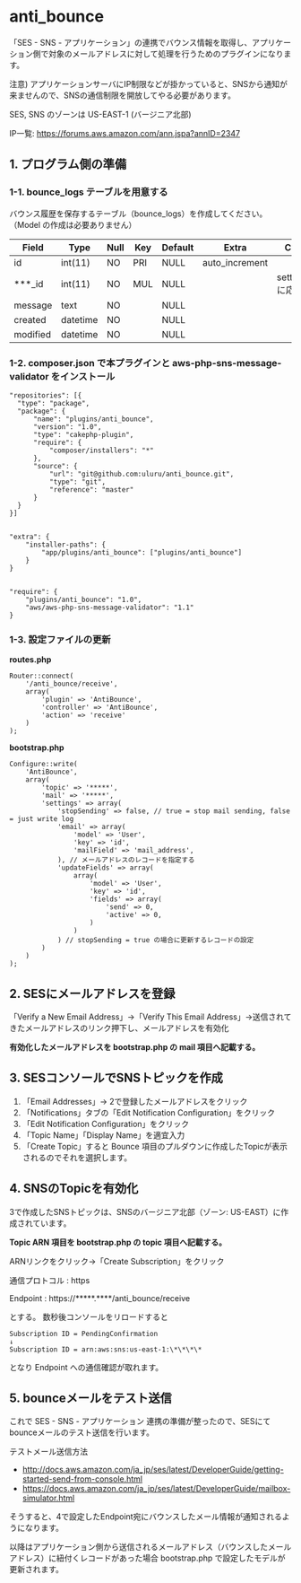 # anti_bounce

「SES - SNS - アプリケーション」の連携でバウンス情報を取得し、アプリケーション側で対象のメールアドレスに対して処理を行うためのプラグインになります。

注意) アプリケーションサーバにIP制限などが掛かっていると、SNSから通知が来ませんので、SNSの通信制限を開放してやる必要があります。

SES, SNS のゾーンは US-EAST-1 (バージニア北部)

IP一覧: https://forums.aws.amazon.com/ann.jspa?annID=2347

## 1. プログラム側の準備

### 1-1. bounce_logs テーブルを用意する

バウンス履歴を保存するテーブル（bounce_logs）を作成してください。
（Model の作成は必要ありません）

| Field    | Type     | Null | Key | Default | Extra          |Comment|
|---|---|---|---|---|---|---|
| id       | int(11)  | NO   | PRI | NULL    | auto_increment ||
| ***_id  | int(11)  | NO   | MUL | NULL    |                |settings.email に応じて設定|
| message  | text     | NO   |     | NULL    |                ||
| created  | datetime | NO   |     | NULL    |                ||
| modified | datetime | NO   |     | NULL    |                ||

### 1-2. composer.json で本プラグインと aws-php-sns-message-validator をインストール

    "repositories": [{
      "type": "package",
      "package": {
          "name": "plugins/anti_bounce",
          "version": "1.0",
          "type": "cakephp-plugin",
          "require": {
              "composer/installers": "*"
          },
          "source": {
              "url": "git@github.com:uluru/anti_bounce.git",
              "type": "git",
              "reference": "master"
          }
      }
    }]


    "extra": {
        "installer-paths": {
            "app/plugins/anti_bounce": ["plugins/anti_bounce"]
        }
    }


    "require": {
        "plugins/anti_bounce": "1.0",
        "aws/aws-php-sns-message-validator": "1.1"
    }


### 1-3. 設定ファイルの更新

**routes.php**

    Router::connect(
        '/anti_bounce/receive',
        array(
            'plugin' => 'AntiBounce',
            'controller' => 'AntiBounce',
            'action' => 'receive'
        )
    );

**bootstrap.php**

    Configure::write(
        'AntiBounce',
        array(
            'topic' => '*****',
            'mail' => '*****',
            'settings' => array(
                'stopSending' => false, // true = stop mail sending, false = just write log
                'email' => array(
                    'model' => 'User',
                    'key' => 'id',
                    'mailField' => 'mail_address',
                ), // メールアドレスのレコードを指定する
                'updateFields' => array(
                    array(
                        'model' => 'User',
                        'key' => 'id',
                        'fields' => array(
                            'send' => 0,
                            'active' => 0,
                        )
                    )
                ) // stopSending = true の場合に更新するレコードの設定
            )
        )
    );


## 2. SESにメールアドレスを登録

「Verify a New Email Address」→「Verify This Email Address」→送信されてきたメールアドレスのリンク押下し、メールアドレスを有効化

**有効化したメールアドレスを bootstrap.php の mail 項目へ記載する。**

## 3. SESコンソールでSNSトピックを作成

1. 「Email Addresses」→ 2で登録したメールアドレスをクリック
2. 「Notifications」タブの「Edit Notification Configuration」をクリック
3. 「Edit Notification Configuration」をクリック
4. 「Topic Name」「Display Name」を適宜入力
5. 「Create Topic」すると Bounce 項目のプルダウンに作成したTopicが表示されるのでそれを選択します。


## 4. SNSのTopicを有効化

3で作成したSNSトピックは、SNSのバージニア北部（ゾーン: US-EAST）に作成されています。

**Topic ARN 項目を bootstrap.php の topic 項目へ記載する。**


ARNリンクをクリック→「Create Subscription」をクリック

通信プロトコル : https

Endpoint : https://\*\*\*\*\*.\*\*\*\*/anti_bounce/receive

とする。
数秒後コンソールをリロードすると

    Subscription ID = PendingConfirmation
    ↓
    Subscription ID = arn:aws:sns:us-east-1:\*\*\*\*

となり Endpoint への通信確認が取れます。


## 5. bounceメールをテスト送信

これで SES - SNS - アプリケーション 連携の準備が整ったので、SESにてbounceメールのテスト送信を行います。

テストメール送信方法
* http://docs.aws.amazon.com/ja_jp/ses/latest/DeveloperGuide/getting-started-send-from-console.html
* https://docs.aws.amazon.com/ja_jp/ses/latest/DeveloperGuide/mailbox-simulator.html

そうすると、4で設定したEndpoint宛にバウンスしたメール情報が通知されるようになります。

以降はアプリケーション側から送信されるメールアドレス（バウンスしたメールアドレス）に紐付くレコードがあった場合 bootstrap.php で設定したモデルが更新されます。
